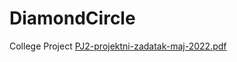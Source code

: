 # DiamondCircle
College Project
[PJ2-projektni-zadatak-maj-2022.pdf](https://github.com/Milos-24/DiamondCircle/files/9847088/PJ2-projektni-zadatak-maj-2022.pdf)
